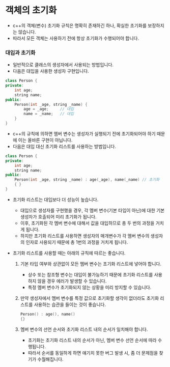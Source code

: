 # 객체의 초기화

* c++의 객체(변수) 초기화 규칙은 명확히 존재하긴 하나, 확실한 초기화를 보장하지는 않습니다.
* 따라서 모든 객체는 사용하기 전에 항상 초기화가 수행되어야 합니다.



### 대입과 초기화

* 일반적으로 클래스의 생성자에서 사용되는 방법입니다.
* 다음은 대입을 사용한 생성자 구현입니다.

```c++
class Person {
private:
    int age;
    string name;
public: 
    Person(int _age, string _name) {
    	age = _age;		// 대입
        name = _name;	// 대입
	}
}
```

* c++의 규칙에 의하면 멤버 변수는 생성자가 실행되기 전에 초기화되어야 하기 때문에 이는 올바른 구현이 아닙니다.
* 다음은 대입 대신 초기화 리스트를 사용하는 방법입니다.

```c++
class Person {
private:
    int age;
    string name;
public:
    Person(int _age, string _name) : age(_age), name(_name) // 초기화
    { }
}
```

* 초기화 리스트는 대입보다 더 성능이 높습니다.

  * 대입으로 생성자를 구현했을 경우,  각 멤버 변수(기본 타입이 아닌)에 대한 기본 생성자가 호출되어 미리 초기화가 됩니다.
  * 이후, 초기화된 각 멤버 변수에 대해서 값을 대입하므로 총 두 번의 과정을 거치게 됩니다.
  * 하지만 초기화 리스트를 사용하면 생성자의 매개변수가 각 멤버 변수의 생성자의 인자로 사용되기 때문에 총 1번의 과정을 거치게 됩니다.

* 초기화 리스트를 사용할 때는 아래의 규칙에 따르는 좋습니다.

  1. 기본 타입 여부와 상관없이 모든 멤버 변수는 초기화 리스트에 넣어야 합니다.
     * 상수 또는 참조형 변수는 대입이 불가능하기 때문에 초기화 리스트를 사용하지 않을 경우 에러가 발생할 수 있습니다.
     * 특정 멤버 변수가 초기화되지 않는 상황을 미리 방지할 수 있습니다.

  2. 만약 생성자에서 멤버 변수를 특정 값으로 초기화할 생각이 없더라도 초기화 리스트를 사용하는 습관을 들이는 것이 좋습니다.

     ```c++
     Person() : age(), name() 
     {}
     ```

  3. 멤버 변수의 선언 순서와 초기화 리스트 내의 순서가 일치해야 합니다.

     * 초기화는 초기화 리스트 내의 순서가 아닌, 멤버 변수 선언 순서에 따라 수행됩니다.
     * 따라서 순서를 동일하게 하면 얘기치 못한 버그 발생 시, 좀 더 문제점을 찾기가 수월해집니다.

